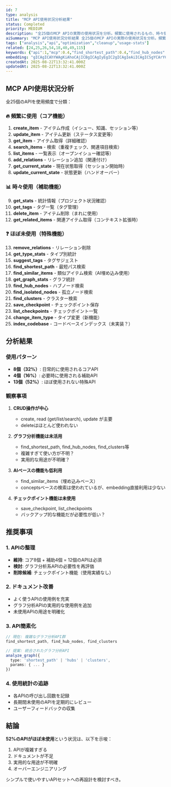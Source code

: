 ```yaml
---
id: 7
type: analysis
title: "MCP API使用状況分析結果"
status: Completed
priority: MEDIUM
description: "全25個のMCP APIの実際の使用状況を分析。頻繁に使用されるもの、時々使用されるもの、未使用のものに分類。"
aiSummary: "MCP API使用状況分析結果 全25個のMCP APIの実際の使用状況を分析。頻繁に使用されるもの、時々使用されるもの、未使用のものに分類。 ## MCP API使用状況分析\n\n全25個のAPIを使用頻度で分類：\n\n### 🔥 頻繁に使用（コア機能）\n1. **create_item** - アイテム作成（イシュー、知識、セッション等）\n2. **update_item** - アイテム更新（"
tags: ["analysis","api","optimization","cleanup","usage-stats"]
related: [24,25,26,54,18,40,49,115]
keywords: {"api":1,"mcp":0.4,"find_shortest_path":0.4,"find_hub_nodes":0.4,"find_clusters":0.4}
embedding: "gICAgICAhYWAgKiAhoCAjICBgICAgIyEgIC2gICAgIeAiICAgICSgYCArYCBgICOgI6AgICAlIOAgJqAiICAj4COgICAgJGBgICPgIOAgImAiICAgICHgICAloCKgICCgIGAgICAhoGAgKmAj4CAgICAgICAgIKDgIC2gI2AgIU="
createdAt: 2025-08-22T13:32:41.000Z
updatedAt: 2025-08-22T13:32:41.000Z
---
```


## MCP API使用状況分析

全25個のAPIを使用頻度で分類：

### 🔥 頻繁に使用（コア機能）
1. **create_item** - アイテム作成（イシュー、知識、セッション等）
2. **update_item** - アイテム更新（ステータス変更等）
3. **get_item** - アイテム取得（詳細確認）
4. **search_items** - 検索（重複チェック、関連項目検索）
5. **list_items** - 一覧表示（オープンイシュー確認等）
6. **add_relations** - リレーション追加（関連付け）
7. **get_current_state** - 現在状態取得（セッション開始時）
8. **update_current_state** - 状態更新（ハンドオーバー）

### 📊 時々使用（補助機能）
9. **get_stats** - 統計情報（プロジェクト状況確認）
10. **get_tags** - タグ一覧（タグ管理）
11. **delete_item** - アイテム削除（まれに使用）
12. **get_related_items** - 関連アイテム取得（コンテキスト拡張時）

### ❓ ほぼ未使用（特殊機能）
13. **remove_relations** - リレーション削除
14. **get_type_stats** - タイプ別統計
15. **suggest_tags** - タグサジェスト
16. **find_shortest_path** - 最短パス検索
17. **find_similar_items** - 類似アイテム検索（AI埋め込み使用）
18. **get_graph_stats** - グラフ統計
19. **find_hub_nodes** - ハブノード検索
20. **find_isolated_nodes** - 孤立ノード検索
21. **find_clusters** - クラスター検索
22. **save_checkpoint** - チェックポイント保存
23. **list_checkpoints** - チェックポイント一覧
24. **change_item_type** - タイプ変更（新機能）
25. **index_codebase** - コードベースインデックス（未実装？）

## 分析結果

### 使用パターン
- **8個（32%）**: 日常的に使用されるコアAPI
- **4個（16%）**: 必要時に使用される補助API
- **13個（52%）**: ほぼ使用されない特殊API

### 観察事項

1. **CRUD操作が中心**
   - create, read (get/list/search), update が主要
   - deleteはほとんど使われない

2. **グラフ分析機能は未活用**
   - find_shortest_path, find_hub_nodes, find_clusters等
   - 複雑すぎて使い方が不明？
   - 実用的な用途が不明確？

3. **AIベースの機能も低利用**
   - find_similar_items（埋め込みベース）
   - conceptsベースの検索は使われているが、embedding直接利用は少ない

4. **チェックポイント機能は未使用**
   - save_checkpoint, list_checkpoints
   - バックアップ的な機能だが必要性が低い？

## 推奨事項

### 1. APIの整理
- **維持**: コア8個 + 補助4個 = 12個のAPIは必須
- **検討**: グラフ分析系APIの必要性を再評価
- **削除候補**: チェックポイント機能（使用実績なし）

### 2. ドキュメント改善
- よく使うAPIの使用例を充実
- グラフ分析APIの実用的な使用例を追加
- 未使用APIの用途を明確化

### 3. API簡素化
```typescript
// 現在: 複雑なグラフ分析API群
find_shortest_path, find_hub_nodes, find_clusters

// 提案: 統合されたグラフ分析API
analyze_graph({
  type: 'shortest_path' | 'hubs' | 'clusters',
  params: { ... }
})
```

### 4. 使用統計の追跡
- 各APIの呼び出し回数を記録
- 長期間未使用のAPIを定期的にレビュー
- ユーザーフィードバックの収集

## 結論

**52%のAPIがほぼ未使用**という状況は、以下を示唆：
1. APIが複雑すぎる
2. ドキュメントが不足
3. 実用的な用途が不明確
4. オーバーエンジニアリング

シンプルで使いやすいAPIセットへの再設計を検討すべき。